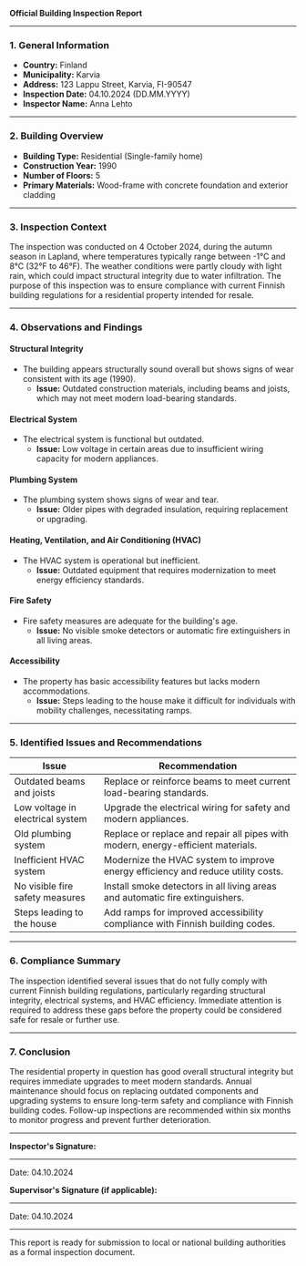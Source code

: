 

**Official Building Inspection Report**

---

### **1. General Information**
- **Country:** Finland  
- **Municipality:** Karvia  
- **Address:** 123 Lappu Street, Karvia, FI-90547  
- **Inspection Date:** 04.10.2024 (DD.MM.YYYY)  
- **Inspector Name:** Anna Lehto  

---

### **2. Building Overview**
- **Building Type:** Residential (Single-family home)  
- **Construction Year:** 1990  
- **Number of Floors:** 5  
- **Primary Materials:** Wood-frame with concrete foundation and exterior cladding  

---

### **3. Inspection Context**
The inspection was conducted on 4 October 2024, during the autumn season in Lapland, where temperatures typically range between -1°C and 8°C (32°F to 46°F). The weather conditions were partly cloudy with light rain, which could impact structural integrity due to water infiltration. The purpose of this inspection was to ensure compliance with current Finnish building regulations for a residential property intended for resale.

---

### **4. Observations and Findings**

#### **Structural Integrity**
- The building appears structurally sound overall but shows signs of wear consistent with its age (1990).  
  - **Issue:** Outdated construction materials, including beams and joists, which may not meet modern load-bearing standards.

#### **Electrical System**
- The electrical system is functional but outdated.  
  - **Issue:** Low voltage in certain areas due to insufficient wiring capacity for modern appliances.

#### **Plumbing System**
- The plumbing system shows signs of wear and tear.  
  - **Issue:** Older pipes with degraded insulation, requiring replacement or upgrading.

#### **Heating, Ventilation, and Air Conditioning (HVAC)**
- The HVAC system is operational but inefficient.  
  - **Issue:** Outdated equipment that requires modernization to meet energy efficiency standards.

#### **Fire Safety**
- Fire safety measures are adequate for the building's age.  
  - **Issue:** No visible smoke detectors or automatic fire extinguishers in all living areas.

#### **Accessibility**
- The property has basic accessibility features but lacks modern accommodations.  
  - **Issue:** Steps leading to the house make it difficult for individuals with mobility challenges, necessitating ramps.

---

### **5. Identified Issues and Recommendations**

| **Issue**                     | **Recommendation**                                                                 |
|-------------------------------|------------------------------------------------------------------------------------|
| Outdated beams and joists       | Replace or reinforce beams to meet current load-bearing standards.                |
| Low voltage in electrical system| Upgrade the electrical wiring for safety and modern appliances.                   |
| Old plumbing system            | Replace or replace and repair all pipes with modern, energy-efficient materials.    |
| Inefficient HVAC system         | Modernize the HVAC system to improve energy efficiency and reduce utility costs.  |
| No visible fire safety measures  | Install smoke detectors in all living areas and automatic fire extinguishers.      |
| Steps leading to the house     | Add ramps for improved accessibility compliance with Finnish building codes.

---

### **6. Compliance Summary**
The inspection identified several issues that do not fully comply with current Finnish building regulations, particularly regarding structural integrity, electrical systems, and HVAC efficiency. Immediate attention is required to address these gaps before the property could be considered safe for resale or further use.

---

### **7. Conclusion**
The residential property in question has good overall structural integrity but requires immediate upgrades to meet modern standards. Annual maintenance should focus on replacing outdated components and upgrading systems to ensure long-term safety and compliance with Finnish building codes. Follow-up inspections are recommended within six months to monitor progress and prevent further deterioration.

---

**Inspector's Signature:**  
_________________________  
Date: 04.10.2024  

**Supervisor's Signature (if applicable):**  
_________________________  
Date: 04.10.2024  

--- 

This report is ready for submission to local or national building authorities as a formal inspection document.